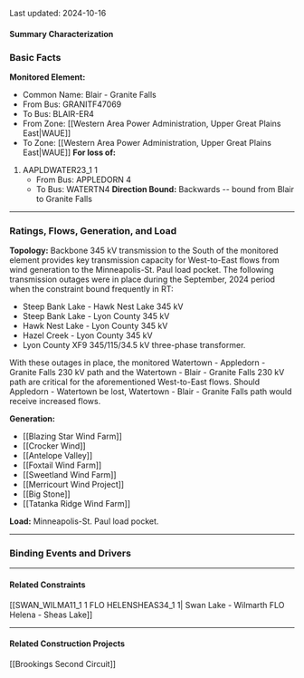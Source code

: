 Last updated: 2024-10-16
#### Summary Characterization
### Basic Facts
**Monitored Element:**
- Common Name: Blair - Granite Falls
- From Bus: GRANITF47069
- To Bus: BLAIR-ER4
- From Zone: [[Western Area Power Administration, Upper Great Plains East|WAUE]]
- To Zone: [[Western Area Power Administration, Upper Great Plains East|WAUE]]
**For loss of:**
1. AAPLDWATER23_1 1
    - From Bus: APPLEDORN 4
    - To Bus: WATERTN4
**Direction Bound:** Backwards -- bound from Blair to Granite Falls
---
### Ratings, Flows, Generation, and Load
**Topology:**
Backbone 345 kV transmission to the South of the monitored element provides key transmission capacity for West-to-East flows from wind generation to the Minneapolis-St. Paul load pocket. The following transmission outages were in place during the September, 2024 period when the constraint bound frequently in RT:
- Steep Bank Lake - Hawk Nest Lake 345 kV
- Steep Bank Lake - Lyon County 345 kV
- Hawk Nest Lake - Lyon County 345 kV
- Hazel Creek - Lyon County 345 kV
- Lyon County XF9 345/115/34.5 kV three-phase transformer.

With these outages in place, the monitored Watertown - Appledorn - Granite Falls 230 kV path and the Watertown - Blair - Granite Falls 230 kV path are critical for the aforementioned West-to-East flows. Should Appledorn - Watertown be lost, Watertown - Blair - Granite Falls path would receive increased flows.

**Generation:**
- [[Blazing Star Wind Farm]]
- [[Crocker Wind]]
- [[Antelope Valley]]
- [[Foxtail Wind Farm]]
- [[Sweetland Wind Farm]]
- [[Merricourt Wind Project]]
- [[Big Stone]]
- [[Tatanka Ridge Wind Farm]]

**Load:**
Minneapolis-St. Paul load pocket.

---
### Binding Events and Drivers

---
#### Related Constraints
[[SWAN_WILMA11_1 1 FLO HELENSHEAS34_1 1| Swan Lake - Wilmarth FLO Helena - Sheas Lake]]

---
#### Related Construction Projects
[[Brookings Second Circuit]]
